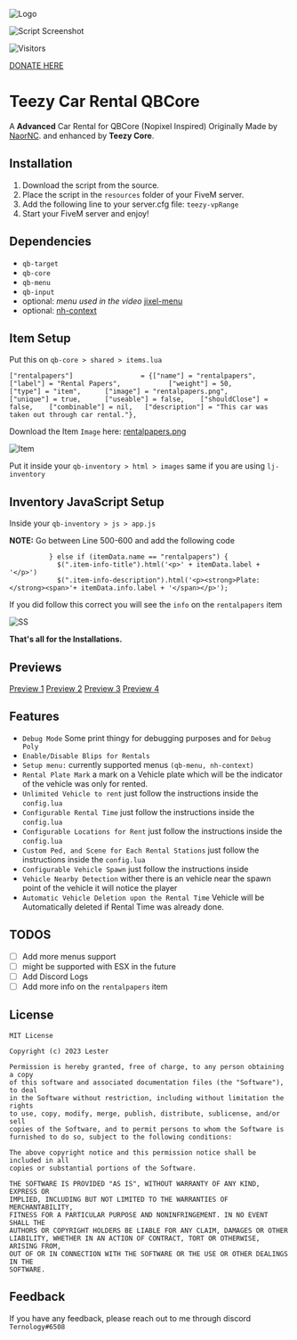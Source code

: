 
![Logo](https://media.discordapp.net/attachments/1020000303078199326/1114342182321655849/Teezy_Core_with_text.png)


![Script Screenshot](https://media.discordapp.net/attachments/1018054474926915676/1114352883580809276/image.png?width=1246&height=701)

![Visitors](https://api.visitorbadge.io/api/visitors?path=https%3A%2F%2Fgithub.com%2FTeezy-Core%2Fteezy-Carrental&label=Visitors&countColor=%23263759) 

[DONATE HERE](https://www.buymeacoffee.com/teezycore)
# Teezy Car Rental QBCore



A **Advanced** Car Rental for QBCore (Nopixel Inspired) Originally Made by [NaorNC](https://github.com/NaorNC). and enhanced by **Teezy Core**.
## Installation

1. Download the script from the source.
2. Place the script in the `resources` folder of your FiveM server.
3. Add the following line to your server.cfg file: `teezy-vpRange`
4. Start your FiveM server and enjoy!

## Dependencies

- `qb-target`
- `qb-core`
- `qb-menu`
- `qb-input`
- optional: *menu used in the video* [jixel-menu](https://github.com/jimathy/jixel-menu)
- optional: [nh-context](https://github.com/whooith/nh-context)


## Item Setup

Put this on `qb-core > shared > items.lua`
```
["rentalpapers"]				 = {["name"] = "rentalpapers", 					["label"] = "Rental Papers", 			["weight"] = 50, 		["type"] = "item", 		["image"] = "rentalpapers.png", 		["unique"] = true, 		["useable"] = false, 	["shouldClose"] = false, 	["combinable"] = nil, 	["description"] = "This car was taken out through car rental."},
```

Download the Item `Image` here:
[rentalpapers.png](https://camo.githubusercontent.com/f4d5ba69f4e562213d609e8c53721e74f7703096f2d20869b6585cd89e9673a8/68747470733a2f2f692e6962622e636f2f73674735486b362f72656e74616c7061706572732e706e67)

![Item](https://camo.githubusercontent.com/f4d5ba69f4e562213d609e8c53721e74f7703096f2d20869b6585cd89e9673a8/68747470733a2f2f692e6962622e636f2f73674735486b362f72656e74616c7061706572732e706e67)

Put it inside your `qb-inventory > html > images` same if you are using `lj-inventory`

## Inventory JavaScript Setup

Inside your `qb-inventory > js > app.js`

**NOTE:** Go between Line 500-600 and add the following code

```
          } else if (itemData.name == "rentalpapers") {
            $(".item-info-title").html('<p>' + itemData.label + '</p>')
            $(".item-info-description").html('<p><strong>Plate: </strong><span>'+ itemData.info.label + '</span></p>');
```
If you did follow this correct you will see the `info` on the `rentalpapers` item

![SS](https://media.discordapp.net/attachments/1018054474926915676/1114360823972888668/image.png)

**That's all for the Installations.**
## Previews

[Preview 1](https://streamable.com/6cc80x)
[Preview 2](https://streamable.com/il9l1n)
[Preview 3](https://streamable.com/p50vks)
[Preview 4](https://streamable.com/fys36g)


## Features
- `Debug Mode` Some print thingy for debugging purposes and for `Debug Poly`
- `Enable/Disable Blips for Rentals`
- `Setup menu:` currently supported menus `(qb-menu, nh-context)`
- `Rental Plate Mark` a mark on a Vehicle plate which will be the indicator of the vehicle was only for rented.
- `Unlimited Vehicle to rent` just follow the instructions inside the `config.lua`
- `Configurable Rental Time` just follow the instructions inside the `config.lua`
- `Configurable Locations for Rent` just follow the instructions inside the `config.lua`
- `Custom Ped, and Scene for Each Rental Stations` just follow the instructions inside the `config.lua`
- `Configurable Vehicle Spawn` just follow the instructions inside 
- `Vehicle Nearby Detection` wither there is an vehicle near the spawn point of the vehicle it will notice the player
- `Automatic Vehicle Deletion upon the Rental Time` Vehicle will be Automatically deleted if Rental Time was already done.

## TODOS

- [ ] Add more menus support
- [ ] might be supported with ESX in the future
- [ ] Add Discord Logs
- [ ] Add more info on the `rentalpapers` item
## License

```
MIT License

Copyright (c) 2023 Lester

Permission is hereby granted, free of charge, to any person obtaining a copy
of this software and associated documentation files (the "Software"), to deal
in the Software without restriction, including without limitation the rights
to use, copy, modify, merge, publish, distribute, sublicense, and/or sell
copies of the Software, and to permit persons to whom the Software is
furnished to do so, subject to the following conditions:

The above copyright notice and this permission notice shall be included in all
copies or substantial portions of the Software.

THE SOFTWARE IS PROVIDED "AS IS", WITHOUT WARRANTY OF ANY KIND, EXPRESS OR
IMPLIED, INCLUDING BUT NOT LIMITED TO THE WARRANTIES OF MERCHANTABILITY,
FITNESS FOR A PARTICULAR PURPOSE AND NONINFRINGEMENT. IN NO EVENT SHALL THE
AUTHORS OR COPYRIGHT HOLDERS BE LIABLE FOR ANY CLAIM, DAMAGES OR OTHER
LIABILITY, WHETHER IN AN ACTION OF CONTRACT, TORT OR OTHERWISE, ARISING FROM,
OUT OF OR IN CONNECTION WITH THE SOFTWARE OR THE USE OR OTHER DEALINGS IN THE
SOFTWARE.
```
## Feedback

If you have any feedback, please reach out to me through discord `Ternology#6508`

